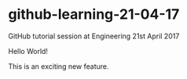 # github-learning-21-04-17
GitHub tutorial session at Engineering 21st April 2017

Hello World!

This is an exciting new feature.
